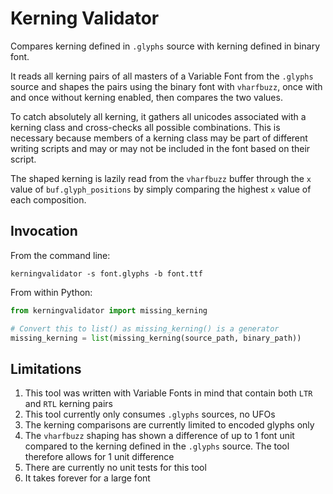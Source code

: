 # Kerning Validator

Compares kerning defined in `.glyphs` source with kerning defined in binary font.

It reads all kerning pairs of all masters of a Variable Font from the `.glyphs` source
and shapes the pairs using the binary font with `vharfbuzz`, once with and once without 
kerning enabled, then compares the two values.

To catch absolutely all kerning, it gathers all unicodes associated with a kerning class
and cross-checks all possible combinations. This is necessary because members of a kerning class
may be part of different writing scripts and may or may not be included in the font based on their script.

The shaped kerning is lazily read from the `vharfbuzz` buffer through the `x` value of `buf.glyph_positions`
by simply comparing the highest `x` value of each composition.

## Invocation

From the command line:

`kerningvalidator -s font.glyphs -b font.ttf`

From within Python:
```python
from kerningvalidator import missing_kerning

# Convert this to list() as missing_kerning() is a generator
missing_kerning = list(missing_kerning(source_path, binary_path))
```

## Limitations

1. This tool was written with Variable Fonts in mind that contain both `LTR` and `RTL` kerning pairs
1. This tool currently only consumes `.glyphs` sources, no UFOs
1. The kerning comparisons are currently limited to encoded glyphs only
1. The `vharfbuzz` shaping has shown a difference of up to 1 font unit compared to the kerning defined in the `.glyphs` source. The tool therefore allows for 1 unit difference
1. There are currently no unit tests for this tool
1. It takes forever for a large font
